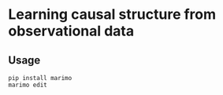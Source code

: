 # Learning causal structure from observational data

## Usage

```
pip install marimo
marimo edit
```

